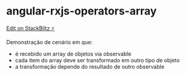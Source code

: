 # angular-rxjs-operators-array

[Edit on StackBlitz ⚡️](https://stackblitz.com/edit/angular-rxjs-operators-array)


Demonstração de cenário em que:
- é recebido um array de objetos via observable
- cada item do array deve ser transformado em outro tipo de objeto
- a transformação depende do resultado de outro observable
